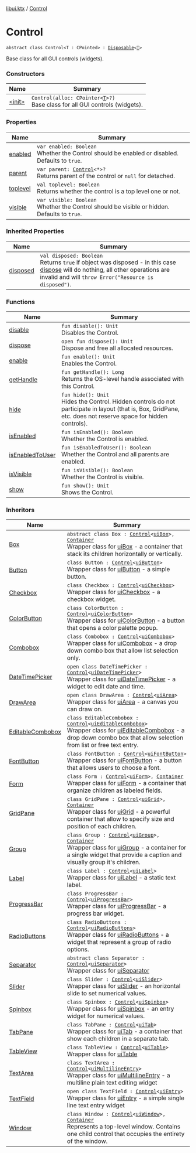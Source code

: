 [libui.ktx](../index.md) / [Control](./index.md)

# Control

`abstract class Control<T : CPointed> : `[`Disposable`](../-disposable/index.md)`<`[`T`](index.md#T)`>`

Base class for all GUI controls (widgets).

### Constructors

| Name | Summary |
|---|---|
| [&lt;init&gt;](-init-.md) | `Control(alloc: CPointer<`[`T`](index.md#T)`>?)`<br>Base class for all GUI controls (widgets). |

### Properties

| Name | Summary |
|---|---|
| [enabled](enabled.md) | `var enabled: Boolean`<br>Whether the Control should be enabled or disabled. Defaults to `true`. |
| [parent](parent.md) | `var parent: `[`Control`](./index.md)`<*>?`<br>Returns parent of the control or `null` for detached. |
| [toplevel](toplevel.md) | `val toplevel: Boolean`<br>Returns whether the control is a top level one or not. |
| [visible](visible.md) | `var visible: Boolean`<br>Whether the Control should be visible or hidden. Defaults to `true`. |

### Inherited Properties

| Name | Summary |
|---|---|
| [disposed](../-disposable/disposed.md) | `val disposed: Boolean`<br>Returns `true` if object was disposed - in this case [dispose](../-disposable/dispose.md) will do nothing, all other operations are invalid and will `throw Error("Resource is disposed")`. |

### Functions

| Name | Summary |
|---|---|
| [disable](disable.md) | `fun disable(): Unit`<br>Disables the Control. |
| [dispose](dispose.md) | `open fun dispose(): Unit`<br>Dispose and free all allocated resources. |
| [enable](enable.md) | `fun enable(): Unit`<br>Enables the Control. |
| [getHandle](get-handle.md) | `fun getHandle(): Long`<br>Returns the OS-level handle associated with this Control. |
| [hide](hide.md) | `fun hide(): Unit`<br>Hides the Control. Hidden controls do not participate in layout (that is, Box, GridPane, etc. does not reserve space for hidden controls). |
| [isEnabled](is-enabled.md) | `fun isEnabled(): Boolean`<br>Whether the Control is enabled. |
| [isEnabledToUser](is-enabled-to-user.md) | `fun isEnabledToUser(): Boolean`<br>Whether the Control and all parents are enabled. |
| [isVisible](is-visible.md) | `fun isVisible(): Boolean`<br>Whether the Control is visible. |
| [show](show.md) | `fun show(): Unit`<br>Shows the Control. |

### Inheritors

| Name | Summary |
|---|---|
| [Box](../-box/index.md) | `abstract class Box : `[`Control`](./index.md)`<`[`uiBox`](../../libui/ui-box.md)`>, `[`Container`](../-container/index.md)<br>Wrapper class for [uiBox](../../libui/ui-box.md) - a container that stack its children horizontally or vertically. |
| [Button](../-button/index.md) | `class Button : `[`Control`](./index.md)`<`[`uiButton`](../../libui/ui-button.md)`>`<br>Wrapper class for [uiButton](../../libui/ui-button.md) - a simple button. |
| [Checkbox](../-checkbox/index.md) | `class Checkbox : `[`Control`](./index.md)`<`[`uiCheckbox`](../../libui/ui-checkbox.md)`>`<br>Wrapper class for [uiCheckbox](../../libui/ui-checkbox.md) - a checkbox widget. |
| [ColorButton](../-color-button/index.md) | `class ColorButton : `[`Control`](./index.md)`<`[`uiColorButton`](../../libui/ui-color-button.md)`>`<br>Wrapper class for [uiColorButton](../../libui/ui-color-button.md) - a button that opens a color palette popup. |
| [Combobox](../-combobox/index.md) | `class Combobox : `[`Control`](./index.md)`<`[`uiCombobox`](../../libui/ui-combobox.md)`>`<br>Wrapper class for [uiCombobox](../../libui/ui-combobox.md) - a drop down combo box that allow list selection only. |
| [DateTimePicker](../-date-time-picker/index.md) | `open class DateTimePicker : `[`Control`](./index.md)`<`[`uiDateTimePicker`](../../libui/ui-date-time-picker.md)`>`<br>Wrapper class for [uiDateTimePicker](../../libui/ui-date-time-picker.md) - a widget to edit date and time. |
| [DrawArea](../-draw-area/index.md) | `open class DrawArea : `[`Control`](./index.md)`<`[`uiArea`](../../libui/ui-area.md)`>`<br>Wrapper class for [uiArea](../../libui/ui-area.md) - a canvas you can draw on. |
| [EditableCombobox](../-editable-combobox/index.md) | `class EditableCombobox : `[`Control`](./index.md)`<`[`uiEditableCombobox`](../../libui/ui-editable-combobox.md)`>`<br>Wrapper class for [uiEditableCombobox](../../libui/ui-editable-combobox.md) - a drop down combo box that allow selection from list or free text entry. |
| [FontButton](../-font-button/index.md) | `class FontButton : `[`Control`](./index.md)`<`[`uiFontButton`](../../libui/ui-font-button.md)`>`<br>Wrapper class for [uiFontButton](../../libui/ui-font-button.md) - a button that allows users to choose a font. |
| [Form](../-form/index.md) | `class Form : `[`Control`](./index.md)`<`[`uiForm`](../../libui/ui-form.md)`>, `[`Container`](../-container/index.md)<br>Wrapper class for [uiForm](../../libui/ui-form.md) - a container that organize children as labeled fields. |
| [GridPane](../-grid-pane/index.md) | `class GridPane : `[`Control`](./index.md)`<`[`uiGrid`](../../libui/ui-grid.md)`>, `[`Container`](../-container/index.md)<br>Wrapper class for [uiGrid](../../libui/ui-grid.md) - a powerful container that allow to specify size and position of each children. |
| [Group](../-group/index.md) | `class Group : `[`Control`](./index.md)`<`[`uiGroup`](../../libui/ui-group.md)`>, `[`Container`](../-container/index.md)<br>Wrapper class for [uiGroup](../../libui/ui-group.md) - a container for a single widget that provide a caption and visually group it's children. |
| [Label](../-label/index.md) | `class Label : `[`Control`](./index.md)`<`[`uiLabel`](../../libui/ui-label.md)`>`<br>Wrapper class for [uiLabel](../../libui/ui-label.md) - a static text label. |
| [ProgressBar](../-progress-bar/index.md) | `class ProgressBar : `[`Control`](./index.md)`<`[`uiProgressBar`](../../libui/ui-progress-bar.md)`>`<br>Wrapper class for [uiProgressBar](../../libui/ui-progress-bar.md) - a progress bar widget. |
| [RadioButtons](../-radio-buttons/index.md) | `class RadioButtons : `[`Control`](./index.md)`<`[`uiRadioButtons`](../../libui/ui-radio-buttons.md)`>`<br>Wrapper class for [uiRadioButtons](../../libui/ui-radio-buttons.md) - a widget that represent a group of radio options. |
| [Separator](../-separator/index.md) | `abstract class Separator : `[`Control`](./index.md)`<`[`uiSeparator`](../../libui/ui-separator.md)`>`<br>Wrapper class for [uiSeparator](../../libui/ui-separator.md) |
| [Slider](../-slider/index.md) | `class Slider : `[`Control`](./index.md)`<`[`uiSlider`](../../libui/ui-slider.md)`>`<br>Wrapper class for [uiSlider](../../libui/ui-slider.md) - an horizontal slide to set numerical values. |
| [Spinbox](../-spinbox/index.md) | `class Spinbox : `[`Control`](./index.md)`<`[`uiSpinbox`](../../libui/ui-spinbox.md)`>`<br>Wrapper class for [uiSpinbox](../../libui/ui-spinbox.md) - an entry widget for numerical values. |
| [TabPane](../-tab-pane/index.md) | `class TabPane : `[`Control`](./index.md)`<`[`uiTab`](../../libui/ui-tab.md)`>`<br>Wrapper class for [uiTab](../../libui/ui-tab.md) - a container that show each children in a separate tab. |
| [TableView](../-table-view/index.md) | `class TableView : `[`Control`](./index.md)`<`[`uiTable`](../../libui/ui-table.md)`>`<br>Wrapper class for [uiTable](../../libui/ui-table.md) |
| [TextArea](../-text-area/index.md) | `class TextArea : `[`Control`](./index.md)`<`[`uiMultilineEntry`](../../libui/ui-multiline-entry.md)`>`<br>Wrapper class for [uiMultilineEntry](../../libui/ui-multiline-entry.md) - a multiline plain text editing widget |
| [TextField](../-text-field/index.md) | `open class TextField : `[`Control`](./index.md)`<`[`uiEntry`](../../libui/ui-entry.md)`>`<br>Wrapper class for [uiEntry](../../libui/ui-entry.md) - a simple single line text entry widget |
| [Window](../-window/index.md) | `class Window : `[`Control`](./index.md)`<`[`uiWindow`](../../libui/ui-window.md)`>, `[`Container`](../-container/index.md)<br>Represents a top-level window. Contains one child control that occupies the entirety of the window. |
